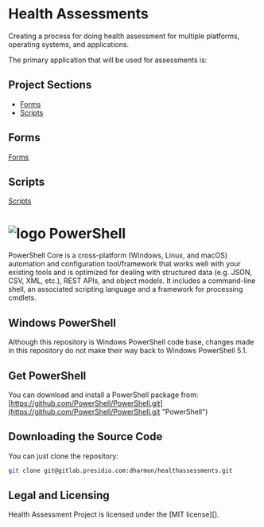 Health Assessments
===

Creating a process for doing health assessment for multiple platforms, operating systems, and applications.

The primary application that will be used for assessments is: 

Project Sections
----------------

- [Forms](#Forms)
- [Scripts](#scripts)



Forms
----- 

[Forms](/Forms/Forms.md)


Scripts 
-------

[Scripts](/Scripts/Scripts.md)


![logo][] PowerShell
==

PowerShell Core is a cross-platform (Windows, Linux, and macOS) automation and configuration tool/framework that works well with your existing tools and is optimized
for dealing with structured data (e.g. JSON, CSV, XML, etc.), REST APIs, and object models.
It includes a command-line shell, an associated scripting language and a framework for processing cmdlets.

[logo]: https://raw.githubusercontent.com/PowerShell/PowerShell/master/assets/ps_black_64.svg?sanitize=true

## Windows PowerShell 

Although this repository is Windows PowerShell code base, changes made in this repository do not make their way back to Windows PowerShell 5.1.

## Get PowerShell

You can download and install a PowerShell package from: [https://github.com/PowerShell/PowerShell.git](https://github.com/PowerShell/PowerShell.git "PowerShell")


## Downloading the Source Code

You can just clone the repository:

```sh
git clone git@gitlab.presidio.com:dharmon/healthassessments.git
```


## Legal and Licensing

Health Assessment Project is licensed under the [MIT license][].

[license]: https://gitlab.presidio.com/dharmon/healtassessments/blob/master/LICENSE.txt
